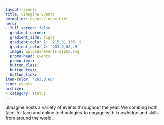 ```yaml
---
layout: events
title: uImagine Events
permalink: events/index.html
hero:
- full_screen: false
  gradient_corner: 
  gradient_side: right
  gradient_color_1: '215,31,133,.9'
  gradient_color_2: '203,0,68,.9'
  image: uploads/events-alpha.svg
  promo-head: Events
  promo-text: 
  button_class: 
  button-text: 
  button_link: 
item-color: '203,0,68'
kind: events
archive:
- category: status
---
```


uImagine hosts a variety of events throughout the year. We combing both face-to-face and online technologies to engage with knowledge and skills from around the world.
